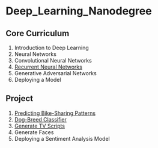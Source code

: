 # Deep_Learning_Nanodegree

## Core Curriculum

1. Introduction to Deep Learning
1. Neural Networks
1. Convolutional Neural Networks
1. [Recurrent Neural Networks](https://github.com/ahmedhasandrlnd/Deep_Learning_Nanodegree/tree/master/RNN)
1. Generative Adversarial Networks
1. Deploying a Model

## Project
1. [Predicting Bike-Sharing Patterns](https://github.com/ahmedhasandrlnd/bike_sharing_pattern)
1. [Dog-Breed Classifier](https://github.com/ahmedhasandrlnd/dog_breed_classifier)
1. [Generate TV Scripts](https://github.com/ahmedhasandrlnd/TV_Script_Generation)
1. Generate Faces
1. Deploying a Sentiment Analysis Model
